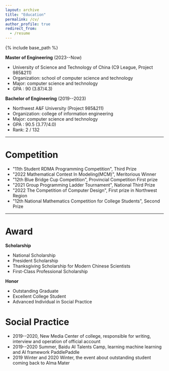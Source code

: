```yaml
---
layout: archive
title: "Education"
permalink: /cv/
author_profile: true
redirect_from:
  - /resume
---
```


{% include base_path %}

**Master of Engineering** (2023--Now)
* University of Science and Technology of China (C9 League, Project 985&211)
* Organization: school of computer science and technology
* Major: computer science and technology
* GPA : 90 (3.87/4.3)

**Bachelor of Engineering** (2019--2023)
* Northwest A&F University (Project 985&211)
* Organization: college of information engineering
* Major: computer science and technology
* GPA : 90.5 (3.77/4.0)
* Rank: 2 / 132

**************************************************

Competition
======
* "11th Student RDMA Programming Competition", Third Prize
* "2022 Mathematical Contest In Modeling(MCM)", Meritorious Winner
* "12th Blue Bridge Cup Competition", Provincial Competition First prize
* "2021 Group Programming Ladder Tournament", National Third Prize
* "2022 The Competition of Computer Design", First prize in Northwest Region
* "12th National Mathematics Competition for College Students", Second Prize


**************************************************

Award
======
**Scholarship**
* National Scholarship
* President Scholarship
* Thanksgiving Scholarship for Modern Chinese Scientists
* First-Class Professional Scholarship

**Honor**
* Outstanding Graduate
* Excellent College Student
* Advanced Individual in Social Practice

Social Practice
======
* 2019--2020, New Media Center of college, responsible for writing, interview and operation of official account
* 2019--2020 Summer, Baidu AI Talents Camp, learning machine learning and AI framework PaddlePaddle
* 2019 Winter and 2020 Winter, the event about outstanding student coming back to Alma Mater